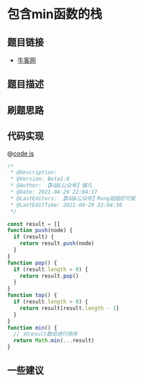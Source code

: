 
# 包含min函数的栈

## 题目链接

- [牛客网]()


## 题目描述

## 刷题思路

## 代码实现

@[code js](@code/algorithm/sword-point/栈队列堆/getMinInJSStack.js)

```js
/*
 * @Description: 
 * @Version: Beta1.0
 * @Author: 【B站&公众号】储凡
 * @Date: 2021-04-29 22:04:17
 * @LastEditors: 【B站&公众号】Rong姐姐好可爱
 * @LastEditTime: 2021-04-29 22:04:36
 */

const result = []
function push(node) {
  if (result) {
    return result.push(node)
  }
}
function pop() {
  if (result.length > 0) {
    return result.pop()
  }
}
function top() {
  if (result.length > 0) {
    return result[result.length - 1]
  }
}
function min() {
  // 对result数组进行排序
  return Math.min(...result)
}


```

## 一些建议
